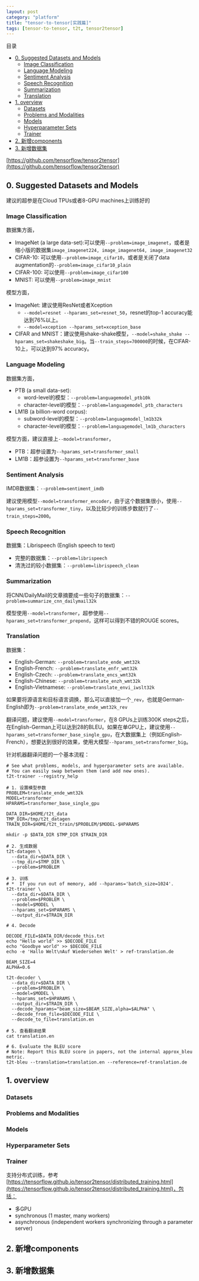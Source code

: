 ```yaml
---
layout: post
category: "platform"
title: "tensor-to-tensor[实践篇]"
tags: [tensor-to-tensor, t2t, tensor2tensor]
---
```


目录

<!-- TOC -->

- [0. Suggested Datasets and Models](#0-suggested-datasets-and-models)
    - [Image Classification](#image-classification)
    - [Language Modeling](#language-modeling)
    - [Sentiment Analysis](#sentiment-analysis)
    - [Speech Recognition](#speech-recognition)
    - [Summarization](#summarization)
    - [Translation](#translation)
- [1. overview](#1-overview)
    - [Datasets](#datasets)
    - [Problems and Modalities](#problems-and-modalities)
    - [Models](#models)
    - [Hyperparameter Sets](#hyperparameter-sets)
    - [Trainer](#trainer)
- [2. 新增components](#2-新增components)
- [3. 新增数据集](#3-新增数据集)

<!-- /TOC -->

[https://github.com/tensorflow/tensor2tensor](https://github.com/tensorflow/tensor2tensor)

## 0. Suggested Datasets and Models

建议的超参是在Cloud TPUs或者8-GPU machines上训练好的

### Image Classification

数据集方面，

+ ImageNet (a large data-set):可以使用```--problem=image_imagenet```，或者是缩小版的数据集```image_imagenet224, image_imagenet64, image_imagenet32```
+ CIFAR-10: 可以使用```--problem=image_cifar10```，或者是关闭了data augmentation的```--problem=image_cifar10_plain```
+ CIFAR-100: 可以使用```--problem=image_cifar100```
+ MNIST: 可以使用```--problem=image_mnist```

模型方面，

+ ImageNet: 建议使用ResNet或者Xception
    + ```--model=resnet --hparams_set=resnet_50```，resnet的top-1 accuracy能达到76%以上。
    + ```--model=xception --hparams_set=xception_base```
+ CIFAR and MNIST：建议使用shake-shake模型，```--model=shake_shake --hparams_set=shakeshake_big```。当```--train_steps=700000```的时候，在CIFAR-10上，可以达到97% accuracy。

### Language Modeling

数据集方面，

+ PTB (a small data-set): 
    + word-level的模型：```--problem=languagemodel_ptb10k```
    + character-level的模型：```--problem=languagemodel_ptb_characters```
+ LM1B (a billion-word corpus): 
    + subword-level的模型：```--problem=languagemodel_lm1b32k```
    + character-level的模型：```--problem=languagemodel_lm1b_characters```

模型方面，建议直接上```--model=transformer```，

+ PTB：超参设置为```--hparams_set=transformer_small```
+ LM1B：超参设置为```--hparams_set=transformer_base```

### Sentiment Analysis

IMDB数据集：```--problem=sentiment_imdb```

建议使用模型```--model=transformer_encoder```，由于这个数据集很小，使用```--hparams_set=transformer_tiny```，以及比较少的训练步数就行了```--train_steps=2000```。

### Speech Recognition

数据集：Librispeech (English speech to text)

+ 完整的数据集：```--problem=librispeech```
+ 清洗过的较小数据集：```--problem=librispeech_clean```

### Summarization

将CNN/DailyMail的文章摘要成一些句子的数据集：```--problem=summarize_cnn_dailymail32k```

模型使用```--model=transformer```，超参使用```--hparams_set=transformer_prepend```，这样可以得到不错的ROUGE scores。

### Translation

数据集：

+ English-German: ```--problem=translate_ende_wmt32k```
+ English-French: ```--problem=translate_enfr_wmt32k```
+ English-Czech: ```--problem=translate_encs_wmt32k```
+ English-Chinese: ```--problem=translate_enzh_wmt32k```
+ English-Vietnamese: ```--problem=translate_envi_iwslt32k```
 
如果要将源语言和目标语言调换，那么可以直接加一个```_rev```，也就是German-English即为```--problem=translate_ende_wmt32k_rev```

翻译问题，建议使用```--model=transformer```，在8 GPUs上训练300K steps之后，在English-German上可以达到28的BLEU。如果在单GPU上，建议使用```--hparams_set=transformer_base_single_gpu```，在大数据集上（例如English-French），想要达到很好的效果，使用大模型```--hparams_set=transformer_big```。

针对机器翻译问题的一个基本流程：

```shell
# See what problems, models, and hyperparameter sets are available.
# You can easily swap between them (and add new ones).
t2t-trainer --registry_help

# 1. 设置模型参数
PROBLEM=translate_ende_wmt32k
MODEL=transformer
HPARAMS=transformer_base_single_gpu

DATA_DIR=$HOME/t2t_data
TMP_DIR=/tmp/t2t_datagen
TRAIN_DIR=$HOME/t2t_train/$PROBLEM/$MODEL-$HPARAMS

mkdir -p $DATA_DIR $TMP_DIR $TRAIN_DIR

# 2. 生成数据
t2t-datagen \
  --data_dir=$DATA_DIR \
  --tmp_dir=$TMP_DIR \
  --problem=$PROBLEM

# 3. 训练
# *  If you run out of memory, add --hparams='batch_size=1024'.
t2t-trainer \
  --data_dir=$DATA_DIR \
  --problem=$PROBLEM \
  --model=$MODEL \
  --hparams_set=$HPARAMS \
  --output_dir=$TRAIN_DIR

# 4. Decode

DECODE_FILE=$DATA_DIR/decode_this.txt
echo "Hello world" >> $DECODE_FILE
echo "Goodbye world" >> $DECODE_FILE
echo -e 'Hallo Welt\nAuf Wiedersehen Welt' > ref-translation.de

BEAM_SIZE=4
ALPHA=0.6

t2t-decoder \
  --data_dir=$DATA_DIR \
  --problem=$PROBLEM \
  --model=$MODEL \
  --hparams_set=$HPARAMS \
  --output_dir=$TRAIN_DIR \
  --decode_hparams="beam_size=$BEAM_SIZE,alpha=$ALPHA" \
  --decode_from_file=$DECODE_FILE \
  --decode_to_file=translation.en

# 5. 查看翻译结果
cat translation.en

# 6. Evaluate the BLEU score
# Note: Report this BLEU score in papers, not the internal approx_bleu metric.
t2t-bleu --translation=translation.en --reference=ref-translation.de
```

## 1. overview

### Datasets

### Problems and Modalities

### Models

### Hyperparameter Sets

### Trainer

支持分布式训练，参考[https://tensorflow.github.io/tensor2tensor/distributed_training.html](https://tensorflow.github.io/tensor2tensor/distributed_training.html)，包括：

+ 多GPU
+ synchronous (1 master, many workers)
+ asynchronous (independent workers synchronizing through a parameter server)

## 2. 新增components

## 3. 新增数据集

